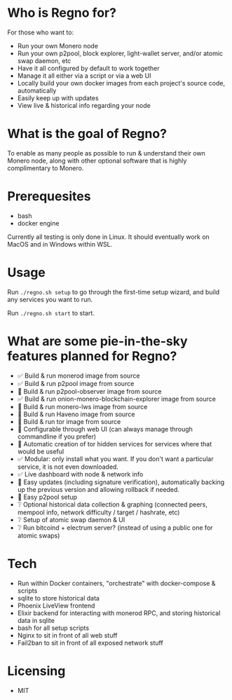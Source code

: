 # Who is Regno for?
For those who want to:
- Run your own Monero node
- Run your own p2pool, block explorer, light-wallet server, and/or atomic swap daemon, etc
- Have it all configured by default to work together
- Manage it all either via a script or via a web UI
- Locally build your own docker images from each project's source code, automatically
- Easily keep up with updates
- View live & historical info regarding your node

# What is the goal of Regno?
To enable as many people as possible to run & understand their own Monero node, along with other optional software that is highly complimentary to Monero.

# Prerequesites
- bash
- docker engine

Currently all testing is only done in Linux. It should eventually work on MacOS and in Windows within WSL.

# Usage
Run `./regno.sh setup` to go through the first-time setup wizard, and build any services you want to run.

Run `./regno.sh start` to start.

# What are some pie-in-the-sky features planned for Regno?
- ✅ Build & run monerod image from source
- ✅ Build & run p2pool image from source
- 🔧 Build & run p2pool-observer image from source
- ✅ Build & run onion-monero-blockchain-explorer image from source
- 🔧 Build & run monero-lws image from source
- 🔧 Build & run Haveno image from source
- 🔧 Build & run tor image from source
- 🔧 Configurable through web UI (can always manage through commandline if you prefer)
- 🔧 Automatic creation of tor hidden services for services where that would be useful
- ✅ Modular: only install what you want. If you don't want a particular service, it is not even downloaded.
- ✅ Live dashboard with node & network info
- 🔧 Easy updates (including signature verification), automatically backing up the previous version and allowing rollback if needed.
- 🔧 Easy p2pool setup
- ❔ Optional historical data collection & graphing (connected peers, mempool info, network difficulty / target / hashrate, etc)
- ❔ Setup of atomic swap daemon & UI
- ❔ Run bitcoind + electrum server? (instead of using a public one for atomic swaps)

# Tech
- Run within Docker containers, "orchestrate" with docker-compose & scripts
- sqlite to store historical data
- Phoenix LiveView frontend
- Elixir backend for interacting with monerod RPC, and storing historical data in sqlite
- bash for all setup scripts
- Nginx to sit in front of all web stuff
- Fail2ban to sit in front of all exposed network stuff

# Licensing
- MIT
